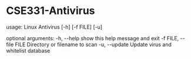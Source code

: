 # CSE331-Antivirus
usage: Linux Antivirus [-h] [-f FILE] [-u]

optional arguments:
  -h, --help            show this help message and exit
  -f FILE, --file FILE  Directory or filename to scan
  -u, --update          Update virus and whitelist database